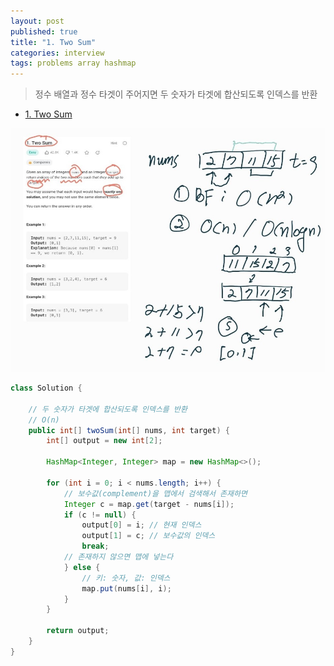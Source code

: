 ```yaml
---
layout: post
published: true
title: "1. Two Sum"
categories: interview
tags: problems array hashmap
---
```


> 정수 배열과 정수 타겟이 주어지면 두 숫자가 타겟에 합산되도록 인덱스를 반환

- [1. Two Sum](https://leetcode.com/problems/two-sum/)

![](/assets/img/two-sum.jpg)

```java
class Solution {
    
    // 두 숫자가 타겟에 합산되도록 인덱스를 반환
    // O(n)
    public int[] twoSum(int[] nums, int target) {
        int[] output = new int[2];
        
        HashMap<Integer, Integer> map = new HashMap<>();
        
        for (int i = 0; i < nums.length; i++) {
            // 보수값(complement)을 맵에서 검색해서 존재하면 
            Integer c = map.get(target - nums[i]);
            if (c != null) {
                output[0] = i; // 현재 인덱스
                output[1] = c; // 보수값의 인덱스
                break;
            // 존재하지 않으면 맵에 넣는다
            } else {
                // 키: 숫자, 값: 인덱스
                map.put(nums[i], i);
            }
        }
        
        return output;
    }
}
```